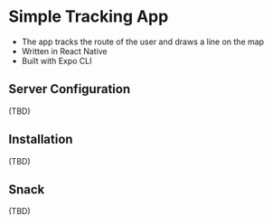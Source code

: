 # Simple Tracking App

* The app tracks the route of the user and draws a line on the map
* Written in React Native
* Built with Expo CLI

## Server Configuration
(TBD)

## Installation
(TBD)

## Snack
(TBD)
